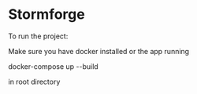 # Stormforge

To run the project:

Make sure you have docker installed or the app running

docker-compose up --build

in root directory
